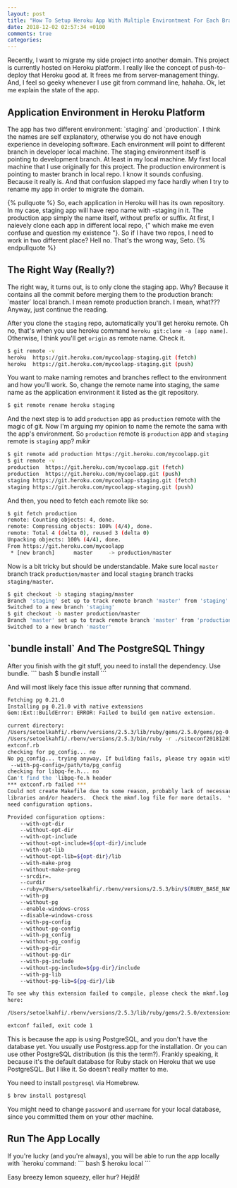 ```yaml
---
layout: post
title: "How To Setup Heroku App With Multiple Environtment For Each Branch On New Machine"
date: 2018-12-02 02:57:34 +0100
comments: true
categories: 
---
```

Recently, I want to migrate my side project into another domain. This project is currently hosted on Heroku platform. I really like the concept of push-to-deploy that Heroku good at. It frees me from server-management thingy. And, I feel so geeky whenever I use git from command line, hahaha. Ok, let me explain the state of the app.

<!-- more -->

<h2>Application Environment in Heroku Platform</h2>
The app has two different environment: `staging` and `production`. I think the names are self explanatory, otherwise you do not have enough experience in developing software. Each environment will point to different branch in developer local machine. The staging environment itself is pointing to development branch. At least in my local machine. My first local machine that I use originally for this project. The production environment is pointing to master branch in local repo. I know it sounds confusing. Because it really is. And that confusion slapped my face hardly when I try to rename my app in order to migrate the domain.

{% pullquote %}
So, each application in Heroku will has its own repository. In my case, staging app will have repo name with -staging in it. The production app simply the name itself, without prefix or suffix. At first, I naievely clone each app in different local repo, {" which make me even confuse and question my existence "}. So if I have two repos, I need to work in two different place? Hell no. That's the wrong way, Seto.
{% endpullquote %}

<h2>The Right Way (Really?)</h2>
The right way, it turns out, is to only clone the staging app. Why? Because it contains all the commit before merging them to the production branch: `master` local branch. I mean remote production branch. I mean, what??? Anyway, just continue the reading.

After you clone the `staging` repo, automatically you'll get heroku remote. Oh no, that's when you use heroku command `heroku git:clone -a [app name]`. Otherwise, I think you'll get `origin` as remote name. Check it.

``` bash
$ git remote -v
heroku	https://git.heroku.com/mycoolapp-staging.git (fetch)
heroku	https://git.heroku.com/mycoolapp-staging.git (push)
```

You want to make naming remotes and branches reflect to the environment and how you'll work. So, change the remote name into staging, the same name as the application environment it listed as the git repository.
``` bash
$ git remote rename heroku staging
```

And the next step is to add `production` app as `production` remote with the magic of git. Now I'm arguing my opinion to name the remote the sama with the app's environment. So `production` remote is `production` app and `staging` remote is `staging` app? *mikir*

``` bash
$ git remote add production https://git.heroku.com/mycoolapp.git
$ git remote -v
production	https://git.heroku.com/mycoolapp.git (fetch)
production	https://git.heroku.com/mycoolapp.git (push)
staging	https://git.heroku.com/mycoolapp-staging.git (fetch)
staging	https://git.heroku.com/mycoolapp-staging.git (push)
```

And then, you  need to fetch each remote like so:
``` bash
$ git fetch production
remote: Counting objects: 4, done.
remote: Compressing objects: 100% (4/4), done.
remote: Total 4 (delta 0), reused 3 (delta 0)
Unpacking objects: 100% (4/4), done.
From https://git.heroku.com/mycoolapp
 * [new branch]      master     -> production/master
```

Now is a bit tricky but should be understandable. Make sure local `master` branch track `production/master` and local `staging` branch tracks `staging/master`.

``` bash
$ git checkout -b staging staging/master
Branch 'staging' set up to track remote branch 'master' from 'staging'.
Switched to a new branch 'staging'
$ git checkout -b master production/master
Branch 'master' set up to track remote branch 'master' from 'production'.
Switched to a new branch 'master'
```

<h2>`bundle install` And The PostgreSQL Thingy</h2>
After you finish with the git stuff, you need to install the dependency. Use bundle.
``` bash
$ bundle install
```

And will most likely face this issue after running that command.
``` bash
Fetching pg 0.21.0
Installing pg 0.21.0 with native extensions
Gem::Ext::BuildError: ERROR: Failed to build gem native extension.

current directory:
/Users/setoelkahfi/.rbenv/versions/2.5.3/lib/ruby/gems/2.5.0/gems/pg-0.21.0/ext
/Users/setoelkahfi/.rbenv/versions/2.5.3/bin/ruby -r ./siteconf20181203-18631-gh6gvb.rb
extconf.rb
checking for pg_config... no
No pg_config... trying anyway. If building fails, please try again with
 --with-pg-config=/path/to/pg_config
checking for libpq-fe.h... no
Can't find the 'libpq-fe.h header
*** extconf.rb failed ***
Could not create Makefile due to some reason, probably lack of necessary
libraries and/or headers.  Check the mkmf.log file for more details.  You may
need configuration options.

Provided configuration options:
	--with-opt-dir
	--without-opt-dir
	--with-opt-include
	--without-opt-include=${opt-dir}/include
	--with-opt-lib
	--without-opt-lib=${opt-dir}/lib
	--with-make-prog
	--without-make-prog
	--srcdir=.
	--curdir
	--ruby=/Users/setoelkahfi/.rbenv/versions/2.5.3/bin/$(RUBY_BASE_NAME)
	--with-pg
	--without-pg
	--enable-windows-cross
	--disable-windows-cross
	--with-pg-config
	--without-pg-config
	--with-pg_config
	--without-pg_config
	--with-pg-dir
	--without-pg-dir
	--with-pg-include
	--without-pg-include=${pg-dir}/include
	--with-pg-lib
	--without-pg-lib=${pg-dir}/lib

To see why this extension failed to compile, please check the mkmf.log which can be found
here:

/Users/setoelkahfi/.rbenv/versions/2.5.3/lib/ruby/gems/2.5.0/extensions/x86_64-darwin-17/2.5.0-static/pg-0.21.0/mkmf.log

extconf failed, exit code 1
```
This is because the app is using PostgreSQL, and you don't have the database yet. You usually use Postgress.app for the installation. Or you can use other PostgreSQL distribution (is this the term?). Frankly speaking, it because it's the default database for Ruby stack on Heroku that we use PostgreSQL. But I like it. So doesn't really matter to me.

You need to install `postgresql` via Homebrew.

``` bash
$ brew install postgresql
```
You might need to change `password` and `username` for your local database, since you committed them on your other machine.

<h2>Run The App Locally</h2>
If you're lucky (and you're always), you will be able to run the app locally with `heroku`command:
``` bash
$ heroku local
```


Easy breezy lemon squeezy, eller hur? Hejdå!
